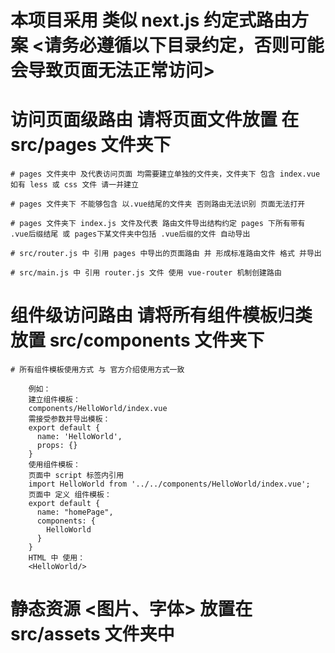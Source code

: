 # 本项目采用 类似 next.js 约定式路由方案 <请务必遵循以下目录约定，否则可能会导致页面无法正常访问>

# 访问页面级路由 请将页面文件放置 在 src/pages 文件夹下

    # pages 文件夹中 及代表访问页面 均需要建立单独的文件夹，文件夹下 包含 index.vue 如有 less 或 css 文件 请一并建立

    # pages 文件夹下 不能够包含 以.vue结尾的文件夹 否则路由无法识别 页面无法打开

    # pages 文件夹下 index.js 文件及代表 路由文件导出结构约定 pages 下所有带有 .vue后缀结尾 或 pages下某文件夹中包括 .vue后缀的文件 自动导出

    # src/router.js 中 引用 pages 中导出的页面路由 并 形成标准路由文件 格式 并导出

    # src/main.js 中 引用 router.js 文件 使用 vue-router 机制创建路由


# 组件级访问路由 请将所有组件模板归类 放置 src/components 文件夹下

    # 所有组件模板使用方式 与 官方介绍使用方式一致

        例如：
        建立组件模板：
        components/HelloWorld/index.vue
        需接受参数并导出模板：
        export default {
          name: 'HelloWorld',
          props: {}
        }
        使用组件模板：
        页面中 script 标签内引用
        import HelloWorld from '../../components/HelloWorld/index.vue';
        页面中 定义 组件模板：
        export default {
          name: "homePage",
          components: {
            HelloWorld
          }
        }
        HTML 中 使用：
        <HelloWorld/>

# 静态资源 <图片、字体> 放置在 src/assets 文件夹中
